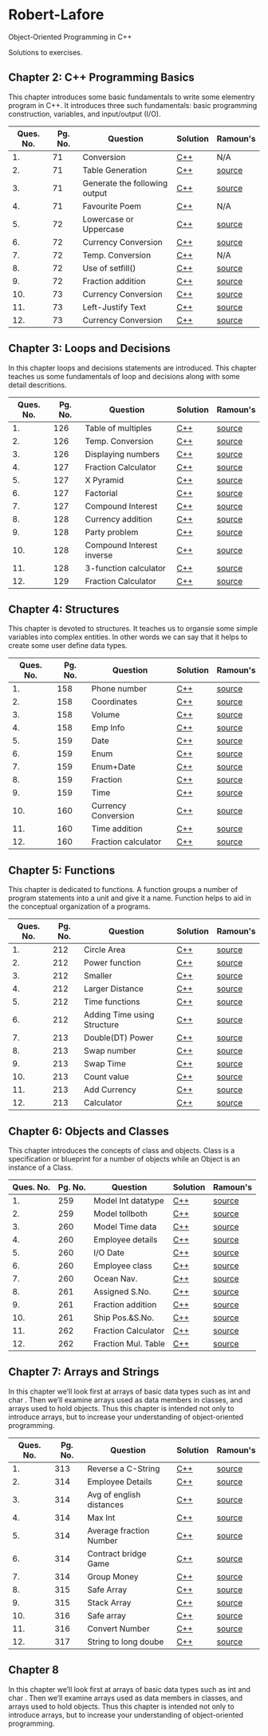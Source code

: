 # Robert-Lafore

Object-Oriented Programming in C++

Solutions to exercises.

## Chapter 2: C++ Programming Basics

This chapter introduces some basic fundamentals to write some elementry program in C++. It introduces three such fundamentals: basic programming construction, variables, and input/output (I/O).

|Ques. No.|Pg. No.|Question|Solution|Ramoun's|
|---------|-------|--------|--------|--------|
|1.|71|Conversion|[C++](./phoenix/Chapter-2/1.cpp)|N/A
|2.|71|Table Generation|[C++](./phoenix/Chapter-2/2.cpp)|[source](./ramoun/chapter_02/ex2_2.cpp)
|3.|71|Generate the following output|[C++](./phoenix/Chapter-2/3.cpp)|[source](./ramoun/chapter_02/ex2_3.cpp)
|4.|71|Favourite Poem|[C++](./phoenix/Chapter-2/4.cpp)|N/A
|5.|72|Lowercase or Uppercase|[C++](./phoenix/Chapter-2/5.cpp)|[source](./ramoun/chapter_02/ex2_5.cpp)
|6.|72|Currency Conversion|[C++](./phoenix/Chapter-2/6.cpp)|[source](./ramoun/chapter_02/ex2_6.cpp)
|7.|72|Temp. Conversion|[C++](./phoenix/Chapter-2/7.cpp)|N/A
|8.|72|Use of setfill()|[C++](./phoenix/Chapter-2/8.cpp)|[source](./ramoun/chapter_02/ex2_8.cpp)
|9.|72|Fraction addition|[C++](./phoenix/Chapter-2/9.cpp)|[source](./ramoun/chapter_02/ex2_9.cpp)
|10.|73|Currency Conversion|[C++](./phoenix/Chapter-2/10.cpp)|[source](./ramoun/chapter_02/ex2_10.cpp)
|11.|73|Left-Justify Text|[C++](./phoenix/Chapter-2/11.cpp)|[source](./ramoun/chapter_02/ex2_11.cpp)
|12.|73|Currency Conversion|[C++](./phoenix/Chapter-2/12.cpp)|[source](./ramoun/chapter_02/ex2_12.cpp)

## Chapter 3: Loops and Decisions

In this chapter loops and decisions statements are introduced. This chapter teaches us some fundamentals of loop and decisions along with some detail descritions.

|Ques. No.|Pg. No.|Question|Solution|Ramoun's|
|---------|-------|--------|--------|--------|
|1.|126|Table of multiples|[C++](./phoenix/Chapter-3/1.cpp)|[source](./ramoun/chapter_)
|2.|126|Temp. Conversion|[C++](./phoenix/Chapter-3/2.cpp)|[source](./ramoun/chapter_)
|3.|126|Displaying numbers|[C++](./phoenix/Chapter-3/3.cpp)|[source](./ramoun/chapter_)
|4.|127|Fraction Calculator|[C++](./phoenix/Chapter-3/4.cpp)|[source](./ramoun/chapter_)
|5.|127|X Pyramid|[C++](./phoenix/Chapter-3/5.cpp)|[source](./ramoun/chapter_)
|6.|127|Factorial|[C++](./phoenix/Chapter-3/6.cpp)|[source](./ramoun/chapter_)
|7.|127|Compound Interest|[C++](./phoenix/Chapter-3/7.cpp)|[source](./ramoun/chapter_)
|8.|128|Currency addition|[C++](./phoenix/Chapter-3/8.cpp)|[source](./ramoun/chapter_)
|9.|128|Party problem|[C++](./phoenix/Chapter-3/9.cpp)|[source](./ramoun/chapter_)
|10.|128|Compound Interest inverse|[C++](./phoenix/Chapter-3/10.cpp)|[source](./ramoun/chapter_)
|11.|128|3-function calculator|[C++](./phoenix/Chapter-3/11.cpp)|[source](./ramoun/chapter_)
|12.|129|Fraction Calculator|[C++](./phoenix/Chapter-3/12.cpp)|[source](./ramoun/chapter_)

## Chapter 4: Structures

This chapter is devoted to structures. It teaches us to organsie some simple variables into complex entities. In other words we can say that it helps to create some user define data types.

|Ques. No.|Pg. No.|Question|Solution|Ramoun's|
|---------|-------|--------|--------|--------|
|1.|158|Phone number|[C++](./phoenix/Chapter-4/1.cpp)|[source](./ramoun/chapter_)
|2.|158|Coordinates|[C++](./phoenix/Chapter-4/2.cpp)|[source](./ramoun/chapter_)
|3.|158|Volume|[C++](./phoenix/Chapter-4/3.cpp)|[source](./ramoun/chapter_)
|4.|158|Emp Info|[C++](./phoenix/Chapter-4/4.cpp)|[source](./ramoun/chapter_)
|5.|159|Date|[C++](./phoenix/Chapter-4/5.cpp)|[source](./ramoun/chapter_)
|6.|159|Enum|[C++](./phoenix/Chapter-4/6.cpp)|[source](./ramoun/chapter_)
|7.|159|Enum+Date|[C++](./phoenix/Chapter-4/7.cpp)|[source](./ramoun/chapter_)
|8.|159|Fraction|[C++](./phoenix/Chapter-4/8.cpp)|[source](./ramoun/chapter_)
|9.|159|Time|[C++](./phoenix/Chapter-4/9.cpp)|[source](./ramoun/chapter_)
|10.|160|Currency Conversion|[C++](./phoenix/Chapter-4/10.cpp)|[source](./ramoun/chapter_)
|11.|160|Time addition|[C++](./phoenix/Chapter-4/11.cpp)|[source](./ramoun/chapter_)
|12.|160|Fraction calculator|[C++](./phoenix/Chapter-4/12.cpp)|[source](./ramoun/chapter_)

## Chapter 5: Functions

This chapter is dedicated to functions. A function groups a number of program statements into a unit and give it a name. Function helps to aid in the conceptual organization of a programs.

|Ques. No.|Pg. No.|Question|Solution|Ramoun's|
|---------|-------|--------|--------|--------|
|1.|212|Circle Area|[C++](./phoenix/Chapter-5/1.cpp)|[source](./ramoun/chapter_)
|2.|212|Power function|[C++](./phoenix/Chapter-5/2.cpp)|[source](./ramoun/chapter_)
|3.|212|Smaller|[C++](./phoenix/Chapter-5/3.cpp)|[source](./ramoun/chapter_)
|4.|212|Larger Distance|[C++](./phoenix/Chapter-5/4.cpp)|[source](./ramoun/chapter_)
|5.|212|Time functions|[C++](./phoenix/Chapter-5/5.cpp)|[source](./ramoun/chapter_)
|6.|212|Adding Time using Structure|[C++](./phoenix/Chapter-5/6.cpp)|[source](./ramoun/chapter_)
|7.|213|Double(DT) Power|[C++](./phoenix/Chapter-5/7.cpp)|[source](./ramoun/chapter_)
|8.|213|Swap number|[C++](./phoenix/Chapter-5/8.cpp)|[source](./ramoun/chapter_)
|9.|213|Swap Time|[C++](./phoenix/Chapter-5/9.cpp)|[source](./ramoun/chapter_)
|10.|213|Count value|[C++](./phoenix/Chapter-5/10.cpp)|[source](./ramoun/chapter_)
|11.|213|Add Currency|[C++](./phoenix/Chapter-5/11.cpp)|[source](./ramoun/chapter_)
|12.|213|Calculator|[C++](./phoenix/Chapter-5/12.cpp)|[source](./ramoun/chapter_)

## Chapter 6: Objects and Classes

This chapter introduces the concepts of class and objects. Class is a specification or blueprint for a number of objects while an Object is an instance of a Class.

|Ques. No.|Pg. No.|Question|Solution|Ramoun's|
|---------|-------|--------|--------|--------|
|1.|259|Model Int datatype|[C++](./phoenix/Chapter-6/1.cpp)|[source](./ramoun/chapter_)
|2.|259|Model tollboth|[C++](./phoenix/Chapter-6/2.cpp)|[source](./ramoun/chapter_)
|3.|260|Model Time data|[C++](./phoenix/Chapter-6/3.cpp)|[source](./ramoun/chapter_)
|4.|260|Employee details|[C++](./phoenix/Chapter-6/4.cpp)|[source](./ramoun/chapter_)
|5.|260|I/O Date|[C++](./phoenix/Chapter-6/5.cpp)|[source](./ramoun/chapter_)
|6.|260|Employee class|[C++](./phoenix/Chapter-6/6.cpp)|[source](./ramoun/chapter_)
|7.|260|Ocean Nav.|[C++](./phoenix/Chapter-6/7.cpp)|[source](./ramoun/chapter_)
|8.|261|Assigned S.No.|[C++](./phoenix/Chapter-6/8.cpp)|[source](./ramoun/chapter_)
|9.|261|Fraction addition|[C++](./phoenix/Chapter-6/9.cpp)|[source](./ramoun/chapter_)
|10.|261|Ship Pos.&S.No.|[C++](./phoenix/Chapter-6/10.cpp)|[source](./ramoun/chapter_)
|11.|262|Fraction Calculator|[C++](./phoenix/Chapter-6/11.cpp)|[source](./ramoun/chapter_)
|12.|262|Fraction Mul. Table|[C++](./phoenix/Chapter-6/12.cpp)|[source](./ramoun/chapter_)

## Chapter 7: Arrays and Strings

In this chapter we’ll look first at arrays of basic data types such as int and char . Then we’ll examine arrays used as data members in classes, and arrays used to hold objects. Thus this chapter is intended not only to introduce arrays, but to increase your understanding of object-oriented programming.

|Ques. No.|Pg. No.|Question|Solution|Ramoun's|
|---------|-------|--------|--------|--------|
|1.|313|Reverse a C-String|[C++](./phoenix/Chapter-7/1.cpp)|[source](./ramoun/chapter_)
|2.|314|Employee Details|[C++](./phoenix/Chapter-7/2.cpp)|[source](./ramoun/chapter_)
|3.|314|Avg of english distances|[C++](./phoenix/Chapter-7/3.cpp)|[source](./ramoun/chapter_)
|4.|314|Max Int|[C++](./phoenix/Chapter-7/4.cpp)|[source](./ramoun/chapter_)
|5.|314|Average fraction Number|[C++](./phoenix/Chapter-7/5.cpp)|[source](./ramoun/chapter_)
|6.|314|Contract bridge Game|[C++](./phoenix/Chapter-7/6.cpp)|[source](./ramoun/chapter_)
|7.|314|Group Money|[C++](./phoenix/Chapter-7/7.cpp)|[source](./ramoun/chapter_)
|8.|315|Safe Array|[C++](./phoenix/Chapter-7/8.cpp)|[source](./ramoun/chapter_)
|9.|315|Stack Array|[C++](./phoenix/Chapter-7/9.cpp)|[source](./ramoun/chapter_)
|10.|316|Safe array|[C++](./phoenix/Chapter-7/10.cpp)|[source](./ramoun/chapter_)
|11.|316|Convert Number|[C++](./phoenix/Chapter-7/11.cpp)|[source](./ramoun/chapter_)
|12.|317|String to long doube|[C++](./phoenix/Chapter-7/12.cpp)|[source](./ramoun/chapter_)

## Chapter 8

In this chapter we’ll look first at arrays of basic data types such as int and char . Then we’ll examine arrays used as data members in classes, and arrays used to hold objects. Thus this chapter is intended not only to introduce arrays, but to increase your understanding of object-oriented programming.

